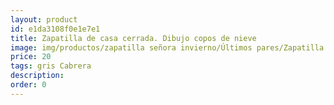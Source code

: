 ```yaml
---
layout: product
id: e1da3108f0e1e7e1
title: Zapatilla de casa cerrada. Dibujo copos de nieve
image: img/productos/zapatilla señora invierno/Últimos pares/Zapatilla de casa cerrada. Dibujo copos de nieve=20=gris Cabrera.webp
price: 20
tags: gris Cabrera
description: 
order: 0
---
```

